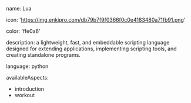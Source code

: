 name: Lua

icon: 'https://img.enkipro.com/db79b7f9f0366f0c0e4183480a71fb91.png'

color: 'ffe0a6'

description:  a lightweight, fast, and embeddable scripting language designed for extending applications, implementing scripting tools, and creating standalone programs.

language: python

availableAspects:
  - introduction
  - workout